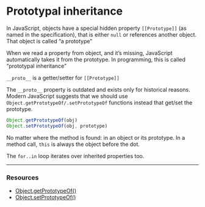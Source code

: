 # Prototypal inheritance

In JavaScript, objects have a special hidden property `[[Prototype]]` (as named in the specification), that is either `null` or references another object. That object is called “a prototype”

When we read a property from object, and it’s missing, JavaScript automatically takes it from the prototype. In programming, this is called “prototypal inheritance”

`__proto__` is a getter/setter for `[[Prototype]]`

The `__proto__` property is outdated and exists only for historical reasons. Modern JavaScript suggests that we should use `Object.getPrototypeOf/.setPrototypeOf` functions instead that get/set the prototype.

```js
Object.getPrototypeOf(obj)
Object.setPrototypeOf(obj, prototype)
```

No matter where the method is found: in an object or its prototype. In a method call, `this` is always the object before the dot.

The `for..in` loop iterates over inherited properties too.

--- 

### Resources

- [Object.getPrototypeOf()](https://developer.mozilla.org/en-US/docs/Web/JavaScript/Reference/Global_Objects/Object/getPrototypeOf)
- [Object.setPrototypeOf()](https://developer.mozilla.org/en-US/docs/Web/JavaScript/Reference/Global_Objects/Object/setPrototypeOf)
